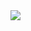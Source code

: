 <img src="https://img.shields.io/badge/Salesforce-0d9dda?style=for-the-badge&logo=Salesforce&logoColor=blue">
